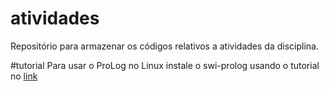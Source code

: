 # atividades
Repositório para armazenar os códigos relativos a atividades da disciplina.

#tutorial
Para usar o ProLog no Linux instale o swi-prolog usando o tutorial no [link](https://wwu-pi.github.io/tutorials/lectures/lsp/010_install_swi_prolog.html)
